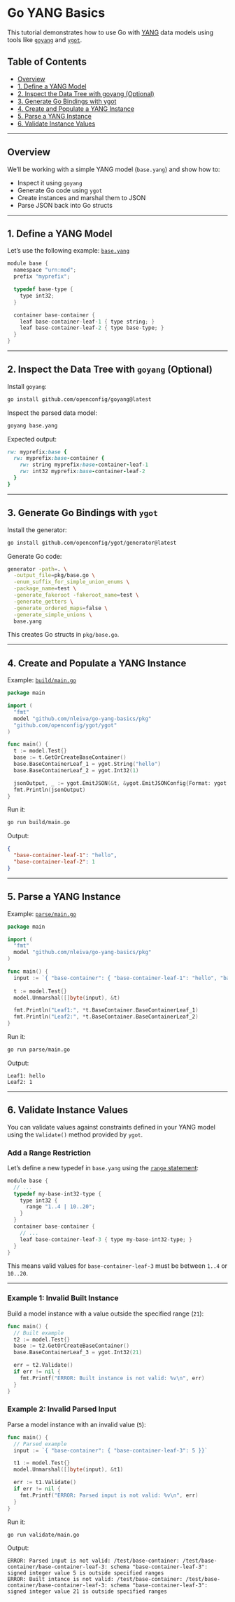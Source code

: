 # Go YANG Basics

This tutorial demonstrates how to use Go with [YANG](https://datatracker.ietf.org/doc/html/rfc7950) data models using tools like [`goyang`](https://github.com/openconfig/goyang) and [`ygot`](https://github.com/openconfig/ygot).

## Table of Contents

- [Overview](#overview)
- [1. Define a YANG Model](#1-define-a-yang-model)
- [2. Inspect the Data Tree with goyang (Optional)](#2-inspect-the-data-tree-with-goyang-optional)
- [3. Generate Go Bindings with ygot](#3-generate-go-bindings-with-ygot)
- [4. Create and Populate a YANG Instance](#4-create-and-populate-a-yang-instance)
- [5. Parse a YANG Instance](#5-parse-a-yang-instance)
- [6. Validate Instance Values](#6-validate-instance-values)

---

## Overview

We’ll be working with a simple YANG model (`base.yang`) and show how to:

- Inspect it using `goyang`
- Generate Go code using `ygot`
- Create instances and marshal them to JSON
- Parse JSON back into Go structs

---

## 1. Define a YANG Model

Let’s use the following example: [`base.yang`](base.yang)

```c
module base {
  namespace "urn:mod";
  prefix "myprefix";

  typedef base-type {
    type int32;
  }

  container base-container {
    leaf base-container-leaf-1 { type string; }
    leaf base-container-leaf-2 { type base-type; }
  }
}
```

---

## 2. Inspect the Data Tree with `goyang` (Optional)

Install `goyang`:

```bash
go install github.com/openconfig/goyang@latest
```

Inspect the parsed data model:

```bash
goyang base.yang
```

Expected output:

```ruby
rw: myprefix:base {
  rw: myprefix:base-container {
    rw: string myprefix:base-container-leaf-1
    rw: int32 myprefix:base-container-leaf-2
  }
}
```

---

## 3. Generate Go Bindings with `ygot`

Install the generator:

```bash
go install github.com/openconfig/ygot/generator@latest
```

Generate Go code:

```bash
generator -path=. \
  -output_file=pkg/base.go \
  -enum_suffix_for_simple_union_enums \
  -package_name=test \
  -generate_fakeroot -fakeroot_name=test \
  -generate_getters \
  -generate_ordered_maps=false \
  -generate_simple_unions \
  base.yang
```

This creates Go structs in `pkg/base.go`.

---

## 4. Create and Populate a YANG Instance

Example: [`build/main.go`](build/main.go)

```go
package main

import (
  "fmt"
  model "github.com/nleiva/go-yang-basics/pkg"
  "github.com/openconfig/ygot/ygot"
)

func main() {
  t := model.Test{}
  base := t.GetOrCreateBaseContainer()
  base.BaseContainerLeaf_1 = ygot.String("hello")
  base.BaseContainerLeaf_2 = ygot.Int32(1)

  jsonOutput, _ := ygot.EmitJSON(&t, &ygot.EmitJSONConfig{Format: ygot.RFC7951})
  fmt.Println(jsonOutput)
}
```

Run it:

```bash
go run build/main.go
```

Output:

```json
{
  "base-container-leaf-1": "hello",
  "base-container-leaf-2": 1
}
```

---

## 5. Parse a YANG Instance

Example: [`parse/main.go`](parse/main.go)

```go
package main

import (
  "fmt"
  model "github.com/nleiva/go-yang-basics/pkg"
)

func main() {
  input := `{ "base-container": { "base-container-leaf-1": "hello", "base-container-leaf-2": 1 }}`
 
  t := model.Test{}
  model.Unmarshal([]byte(input), &t)

  fmt.Println("Leaf1:", *t.BaseContainer.BaseContainerLeaf_1)
  fmt.Println("Leaf2:", *t.BaseContainer.BaseContainerLeaf_2)
}
```

Run it:

```bash
go run parse/main.go
```

Output:

```
Leaf1: hello
Leaf2: 1
```

---

## 6. Validate Instance Values

You can validate values against constraints defined in your YANG model using the `Validate()` method provided by `ygot`.

### Add a Range Restriction

Let’s define a new typedef in `base.yang` using the [`range` statement](https://datatracker.ietf.org/doc/html/rfc7950#section-9.2.4):

```c
module base {
  // ...
  typedef my-base-int32-type {
    type int32 {
      range "1..4 | 10..20";
    }
  }
  container base-container {
    // ...
    leaf base-container-leaf-3 { type my-base-int32-type; } 
  }
}
```

This means valid values for `base-container-leaf-3` must be between `1..4` or `10..20`.

---

### Example 1: Invalid Built Instance

Build a model instance with a value outside the specified range (`21`):

```go
func main() {
  // Built example
  t2 := model.Test{}
  base := t2.GetOrCreateBaseContainer()
  base.BaseContainerLeaf_3 = ygot.Int32(21)

  err = t2.Validate()
  if err != nil {
    fmt.Printf("ERROR: Built instance is not valid: %v\n", err)
  }
}
```
### Example 2: Invalid Parsed Input

Parse a model instance with an invalid value (`5`):

```go
func main() {
  // Parsed example
  input := `{ "base-container": { "base-container-leaf-3": 5 }}`

  t1 := model.Test{}
  model.Unmarshal([]byte(input), &t1)

  err := t1.Validate()
  if err != nil {
    fmt.Printf("ERROR: Parsed input is not valid: %v\n", err)
  }
}
```

Run it:

```bash
go run validate/main.go 
```

Output:

```
ERROR: Parsed input is not valid: /test/base-container: /test/base-container/base-container-leaf-3: schema "base-container-leaf-3": signed integer value 5 is outside specified ranges
ERROR: Built intance is not valid: /test/base-container: /test/base-container/base-container-leaf-3: schema "base-container-leaf-3": signed integer value 21 is outside specified ranges
```